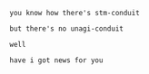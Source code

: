     you know how there's stm-conduit
    
    but there's no unagi-conduit
    
    well
    
    have i got news for you
